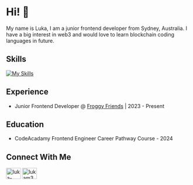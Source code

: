 # Hi! 👋

My name is Luka, I am a junior frontend developer from Sydney, Australia. I have a big interest in web3 and would love to learn blockchain coding languages in future.


## Skills
[![My Skills](https://skillicons.dev/icons?i=html,css,js,ts,react,nextjs)](https://skillicons.dev)

## Experience
- Junior Frontend Developer @ <a href="https://www.froggyfriends.io/" target="blank">Froggy Friends</a> | 2023 - Present

## Education
- CodeAcadamy Frontend Engineer Career Pathway Course - 2024

## Connect With Me
<a href="https://linkedin.com/in/luka-martin-7b674a134" target="blank"><img align="center" src="https://raw.githubusercontent.com/rahuldkjain/github-profile-readme-generator/master/src/images/icons/Social/linked-in-alt.svg" alt="luka-martin-7b674a134" height="30" width="40" /></a>
<a href="https://twitter.com/lukam33" target="blank"><img align="center" src="https://raw.githubusercontent.com/rahuldkjain/github-profile-readme-generator/master/src/images/icons/Social/twitter.svg" alt="lukam33" height="30" width="40" /></a>
<!---
LukaMartin/LukaMartin is a ✨ special ✨ repository because its `README.md` (this file) appears on your GitHub profile.
You can click the Preview link to take a look at your changes.
--->

